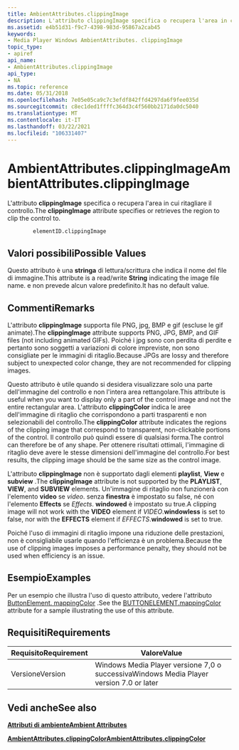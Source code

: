 ```yaml
---
title: AmbientAttributes.clippingImage
description: L'attributo clippingImage specifica o recupera l'area in cui ritagliare il controllo.
ms.assetid: e4b51d31-f9c7-4398-983d-95867a2cab45
keywords:
- Media Player Windows AmbientAttributes. clippingImage
topic_type:
- apiref
api_name:
- AmbientAttributes.clippingImage
api_type:
- NA
ms.topic: reference
ms.date: 05/31/2018
ms.openlocfilehash: 7e05e05ca9c7c3efdf842ffd4297da6f9fee035d
ms.sourcegitcommit: c8ec1ded1ffffc364d3c4f560bb2171da0dc5040
ms.translationtype: MT
ms.contentlocale: it-IT
ms.lasthandoff: 03/22/2021
ms.locfileid: "106331407"
---
```

# <a name="ambientattributesclippingimage"></a><span data-ttu-id="c7763-104">AmbientAttributes.clippingImage</span><span class="sxs-lookup"><span data-stu-id="c7763-104">AmbientAttributes.clippingImage</span></span>

<span data-ttu-id="c7763-105">L'attributo **clippingImage** specifica o recupera l'area in cui ritagliare il controllo.</span><span class="sxs-lookup"><span data-stu-id="c7763-105">The **clippingImage** attribute specifies or retrieves the region to clip the control to.</span></span>

``` syntax
        elementID.clippingImage
```

## <a name="possible-values"></a><span data-ttu-id="c7763-106">Valori possibili</span><span class="sxs-lookup"><span data-stu-id="c7763-106">Possible Values</span></span>

<span data-ttu-id="c7763-107">Questo attributo è una **stringa** di lettura/scrittura che indica il nome del file di immagine.</span><span class="sxs-lookup"><span data-stu-id="c7763-107">This attribute is a read/write **String** indicating the image file name.</span></span> <span data-ttu-id="c7763-108">e non prevede alcun valore predefinito.</span><span class="sxs-lookup"><span data-stu-id="c7763-108">It has no default value.</span></span>

## <a name="remarks"></a><span data-ttu-id="c7763-109">Commenti</span><span class="sxs-lookup"><span data-stu-id="c7763-109">Remarks</span></span>

<span data-ttu-id="c7763-110">L'attributo **clippingImage** supporta file PNG, jpg, BMP e gif (escluse le gif animate).</span><span class="sxs-lookup"><span data-stu-id="c7763-110">The **clippingImage** attribute supports PNG, JPG, BMP, and GIF files (not including animated GIFs).</span></span> <span data-ttu-id="c7763-111">Poiché i jpg sono con perdita di perdite e pertanto sono soggetti a variazioni di colore impreviste, non sono consigliate per le immagini di ritaglio.</span><span class="sxs-lookup"><span data-stu-id="c7763-111">Because JPGs are lossy and therefore subject to unexpected color change, they are not recommended for clipping images.</span></span>

<span data-ttu-id="c7763-112">Questo attributo è utile quando si desidera visualizzare solo una parte dell'immagine del controllo e non l'intera area rettangolare.</span><span class="sxs-lookup"><span data-stu-id="c7763-112">This attribute is useful when you want to display only a part of the control image and not the entire rectangular area.</span></span> <span data-ttu-id="c7763-113">L'attributo **clippingColor** indica le aree dell'immagine di ritaglio che corrispondono a parti trasparenti e non selezionabili del controllo.</span><span class="sxs-lookup"><span data-stu-id="c7763-113">The **clippingColor** attribute indicates the regions of the clipping image that correspond to transparent, non-clickable portions of the control.</span></span> <span data-ttu-id="c7763-114">Il controllo può quindi essere di qualsiasi forma.</span><span class="sxs-lookup"><span data-stu-id="c7763-114">The control can therefore be of any shape.</span></span> <span data-ttu-id="c7763-115">Per ottenere risultati ottimali, l'immagine di ritaglio deve avere le stesse dimensioni dell'immagine del controllo.</span><span class="sxs-lookup"><span data-stu-id="c7763-115">For best results, the clipping image should be the same size as the control image.</span></span>

<span data-ttu-id="c7763-116">L'attributo **clippingImage** non è supportato dagli elementi **playlist**, **View** e **subview** .</span><span class="sxs-lookup"><span data-stu-id="c7763-116">The **clippingImage** attribute is not supported by the **PLAYLIST**, **VIEW**, and **SUBVIEW** elements.</span></span> <span data-ttu-id="c7763-117">Un'immagine di ritaglio non funzionerà con l'elemento **video** se *video*. senza **finestra** è impostato su false, né con l'elemento **Effects** se *Effects*. **windowed** è impostato su true.</span><span class="sxs-lookup"><span data-stu-id="c7763-117">A clipping image will not work with the **VIDEO** element if *VIDEO*.**windowless** is set to false, nor with the **EFFECTS** element if *EFFECTS*.**windowed** is set to true.</span></span>

<span data-ttu-id="c7763-118">Poiché l'uso di immagini di ritaglio impone una riduzione delle prestazioni, non è consigliabile usarle quando l'efficienza è un problema.</span><span class="sxs-lookup"><span data-stu-id="c7763-118">Because the use of clipping images imposes a performance penalty, they should not be used when efficiency is an issue.</span></span>

## <a name="examples"></a><span data-ttu-id="c7763-119">Esempio</span><span class="sxs-lookup"><span data-stu-id="c7763-119">Examples</span></span>

<span data-ttu-id="c7763-120">Per un esempio che illustra l'uso di questo attributo, vedere l'attributo [ButtonElement. mappingColor](buttonelement-mappingcolor.md) .</span><span class="sxs-lookup"><span data-stu-id="c7763-120">See the [BUTTONELEMENT.mappingColor](buttonelement-mappingcolor.md) attribute for a sample illustrating the use of this attribute.</span></span>

## <a name="requirements"></a><span data-ttu-id="c7763-121">Requisiti</span><span class="sxs-lookup"><span data-stu-id="c7763-121">Requirements</span></span>



| <span data-ttu-id="c7763-122">Requisito</span><span class="sxs-lookup"><span data-stu-id="c7763-122">Requirement</span></span> | <span data-ttu-id="c7763-123">Valore</span><span class="sxs-lookup"><span data-stu-id="c7763-123">Value</span></span> |
|--------------------|------------------------------------------------------|
| <span data-ttu-id="c7763-124">Versione</span><span class="sxs-lookup"><span data-stu-id="c7763-124">Version</span></span><br/> | <span data-ttu-id="c7763-125">Windows Media Player versione 7,0 o successiva</span><span class="sxs-lookup"><span data-stu-id="c7763-125">Windows Media Player version 7.0 or later</span></span><br/> |



## <a name="see-also"></a><span data-ttu-id="c7763-126">Vedi anche</span><span class="sxs-lookup"><span data-stu-id="c7763-126">See also</span></span>

<dl> <dt>

[<span data-ttu-id="c7763-127">**Attributi di ambiente**</span><span class="sxs-lookup"><span data-stu-id="c7763-127">**Ambient Attributes**</span></span>](ambient-attributes.md)
</dt> <dt>

[<span data-ttu-id="c7763-128">**AmbientAttributes.clippingColor**</span><span class="sxs-lookup"><span data-stu-id="c7763-128">**AmbientAttributes.clippingColor**</span></span>](ambientattributes-clippingcolor.md)
</dt> </dl>

 

 





